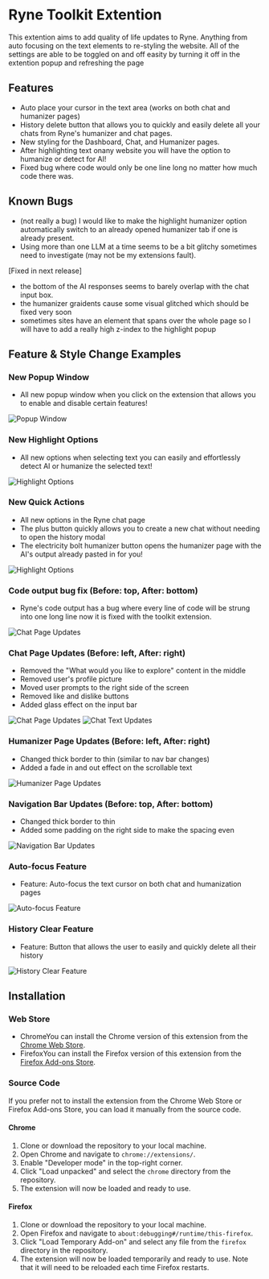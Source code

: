 # Ryne Toolkit Extention
This extention aims to add quality of life updates to Ryne. Anything from auto focusing on the text elements to re-styling the website. All of the settings are able to be toggled on and off easity by turning it off in the extention popup and refreshing the page

## Features
- Auto place your cursor in the text area (works on both chat and humanizer pages)
- History delete button that allows you to quickly and easily delete all your chats from Ryne's humanizer and chat pages.
- New styling for the Dashboard, Chat, and Humanizer pages.
- After highlighting text onany website you will have the option to humanize or detect for AI!
- Fixed bug where code would only be one line long no matter how much code there was.
<!-- - Fixed a bug where if AI output code, it would weirdly wrap, and be hard to read. Now the code simply outputs with a horizontal scrollbar. -->

## Known Bugs
- (not really a bug) I would like to make the highlight humanizer option automatically switch to an already opened humanizer tab if one is already present.
- Using more than one LLM at a time seems to be a bit glitchy sometimes need to investigate (may not be my extensions fault).

[Fixed in next release]
- the bottom of the AI responses seems to barely overlap with the chat input box.
- the humanizer graidents cause some visual glitched which should be fixed very soon
- sometimes sites have an element that spans over the whole page so I will have to add a really high z-index to the highlight popup
  
## Feature & Style Change Examples

### New Popup Window
- All new popup window when you click on the extension that allows you to enable and disable certain features!

![Popup Window](https://raw.githubusercontent.com/bennnzo/ryne-delete-all-extention/main/readme-images/popup.png)

### New Highlight Options
- All new options when selecting text you can easily and effortlessly detect AI or humanize the selected text!

![Highlight Options](https://raw.githubusercontent.com/bennnzo/ryne-delete-all-extention/main/readme-images/highlight.png)

### New Quick Actions
- All new options in the Ryne chat page
- The plus button quickly allows you to create a new chat without needing to open the history modal
- The electricity bolt humanizer button opens the humanizer page with the AI's output already pasted in for you!

![Highlight Options](https://raw.githubusercontent.com/bennnzo/ryne-delete-all-extention/main/readme-images/quick-actions.png)

### Code output bug fix (Before: top, After: bottom)
- Ryne's code output has a bug where every line of code will be strung into one long line now it is fixed with the toolkit extension.

![Chat Page Updates](https://raw.githubusercontent.com/bennnzo/ryne-delete-all-extention/main/readme-images/code/edited2.png)

### Chat Page Updates (Before: left, After: right)
<!-- - Fixed bug were AI's code output would weirdly wrap and become unreadable. Now its simply output with a horizontal scrollbar -->
- Removed the "What would you like to explore" content in the middle
- Removed user's profile picture
- Moved user prompts to the right side of the screen
- Removed like and dislike buttons
- Added glass effect on the input bar

<!-- ![Chat Text Updates](https://raw.githubusercontent.com/bennnzo/ryne-delete-all-extention/main/readme-images/code/edited.png) -->
![Chat Page Updates](https://raw.githubusercontent.com/bennnzo/ryne-delete-all-extention/main/readme-images/chat/screen-edited.png)
![Chat Text Updates](https://raw.githubusercontent.com/bennnzo/ryne-delete-all-extention/main/readme-images/chat/text-edited.png)

### Humanizer Page Updates (Before: left, After: right)
- Changed thick border to thin (similar to nav bar changes)
- Added a fade in and out effect on the scrollable text

![Humanizer Page Updates](https://raw.githubusercontent.com/bennnzo/ryne-delete-all-extention/main/readme-images/humanizer/edited.png)

### Navigation Bar Updates (Before: top, After: bottom)
- Changed thick border to thin
- Added some padding on the right side to make the spacing even

![Navigation Bar Updates](https://raw.githubusercontent.com/bennnzo/ryne-delete-all-extention/main/readme-images/nav/edited.png)

### Auto-focus Feature
- Feature: Auto-focus the text cursor on both chat and humanization pages

![Auto-focus Feature](https://raw.githubusercontent.com/bennnzo/ryne-delete-all-extention/main/readme-images/auto-focus.png)

### History Clear Feature
- Feature: Button that allows the user to easily and quickly delete all their history

![History Clear Feature](https://raw.githubusercontent.com/bennnzo/ryne-delete-all-extention/main/readme-images/history-clear.png)

## Installation
### Web Store
 - ChromeYou can install the Chrome version of this extension from the [Chrome Web Store](https://chromewebstore.google.com/detail/ryne-batch-delete/djpnjpfjeakffgfnhfdnpheofebplolc?authuser=0&hl=en).
 - FirefoxYou can install the Firefox version of this extension from the [Firefox Add-ons Store](https://addons.mozilla.org/en-US/firefox/addon/ryne-batch-delete/).

### Source Code
If you prefer not to install the extension from the Chrome Web Store or Firefox Add-ons Store, you can load it manually from the source code.

#### Chrome
1. Clone or download the repository to your local machine.
2. Open Chrome and navigate to `chrome://extensions/`.
3. Enable "Developer mode" in the top-right corner.
4. Click "Load unpacked" and select the `chrome` directory from the repository.
5. The extension will now be loaded and ready to use.

#### Firefox
1. Clone or download the repository to your local machine.
2. Open Firefox and navigate to `about:debugging#/runtime/this-firefox`.
3. Click "Load Temporary Add-on" and select any file from the `firefox` directory in the repository.
4. The extension will now be loaded temporarily and ready to use. Note that it will need to be reloaded each time Firefox restarts.
